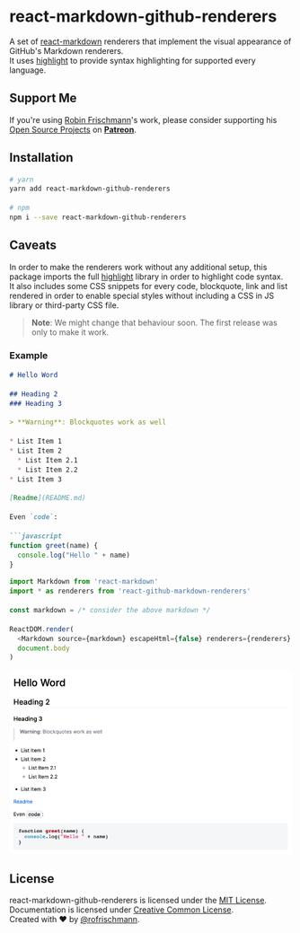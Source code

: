 # react-markdown-github-renderers

A set of [react-markdown](https://www.github.com/rexxars/react-markdown) renderers that implement the visual appearance of GitHub's Markdown renderers.<br>
It uses [highlight](http://highlightjs.org) to provide syntax highlighting for supported every language.

## Support Me
If you're using [Robin Frischmann](https://rofrischmann.de)'s work, please consider supporting his [Open Source Projects](https://github.com/rofrischmann) on [**Patreon**](https://www.patreon.com/rofrischmann).

## Installation
```sh
# yarn
yarn add react-markdown-github-renderers

# npm
npm i --save react-markdown-github-renderers
```

## Caveats
In order to make the renderers work without any additional setup, this package imports the full [highlight](http://highlightjs.org) library in order to highlight code syntax.<br>
It also includes some CSS snippets for every code, blockquote, link and list rendered in order to enable special styles without including a CSS in JS library or third-party CSS file.<br>

> **Note**: We might change that behaviour soon. The first release was only to make it work.

### Example

```md
# Hello Word

## Heading 2
### Heading 3

> **Warning**: Blockquotes work as well

* List Item 1
* List Item 2
  * List Item 2.1
  * List Item 2.2
* List Item 3

[Readme](README.md)

Even `code`:

```javascript
function greet(name) {
  console.log("Hello " + name)
}
```

```javascript
import Markdown from 'react-markdown'
import * as renderers from 'react-github-markdown-renderers'

const markdown = /* consider the above markdown */

ReactDOM.render(
  <Markdown source={markdown} escapeHtml={false} renderers={renderers} />, 
  document.body
)
```

![Preview](demo.png)

## License
react-markdown-github-renderers is licensed under the [MIT License](http://opensource.org/licenses/MIT).<br>
Documentation is licensed under [Creative Common License](http://creativecommons.org/licenses/by/4.0/).<br>
Created with ♥ by [@rofrischmann](http://rofrischmann.de).
